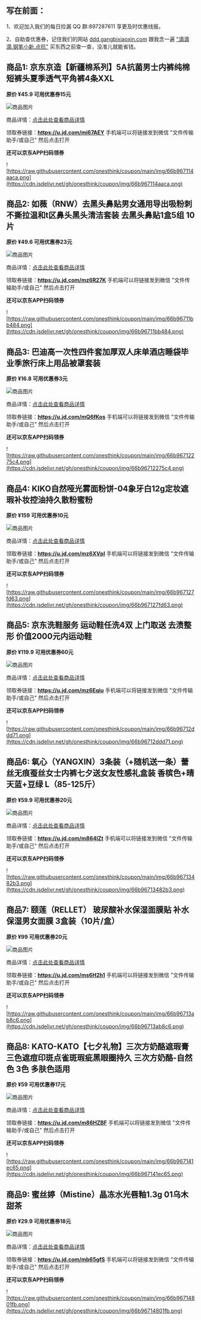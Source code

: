 ## 写在前面：

1、欢迎加入我们的每日捡漏 QQ 群:897287611 享更及时优惠线报。

2、自助查优惠券，记住我们的网站 [ddd.gangbixiaoxin.com](https://ddd.gangbixiaoxin.com) 跟我念一遍 ["滴滴滴.钢笔小新.点抗"](https://ddd.gangbixiaoxin.com) 买东西之前查一查，没准儿就能省钱。

## 商品1: 京东京造【新疆棉系列】5A抗菌男士内裤纯棉短裤头夏季透气平角裤4条XXL

**原价 ¥45.9 可用优惠券15元**

![商品图片](http://img14.360buyimg.com/n1/jfs/t1/234444/24/22436/68020/667d1bcdF1177f7d2/950c7e70cd414b01.jpg)

商品详情：[点击此处查看商品详情](https://union-click.jd.com/jdc?e=1003156031&amp;p=JF8BAacJK1olXQUDU1taC0seBF8IGloUXgUHUl1eDE4nRzBQRQQlBENHFRxWFlVMWzBeTA9KQl1XSwwDVFVPRjtUBAJQAVsMFgQZBE12AzsLeS1sW39KFDZcQylVazwIZwJPXWgAEw04aRVzBDd8cF5XFQYHMxpKSEdjeh9tbChAH3FrBj0qUThXexpsSDlPLQR0JlYvahF3RxhTYCx3FG5JNxZUWC9jUW1-eVJ8P199FSk0cClsYAxWbzJhP3FbNx0pbDxKVhZJWjtdIm9hCVdUcDJjZhtRfBpiJHZmLT1dX3sUVClWf1hHIWUEUzYaTDRnBXVeehxTUQoyVW5eCUsQCmkPHVIQbTYCVG4LZksWAm4JE1wSXAUyVW5dDkgVBmwPH18SWgQFZF5VD3vArtfdkerA1b_WytaKsezCitPchdMlbTYBZF5cCUkXB2gJGVslbQYBZF1tViUWUGkLGVxCCWhfHx4OVkNSQQEKElwXWwYEV25fCUoVAV84K110XVIBNigkDjJfQwcJUDlXNVUCKAcHCCUVRDxtegVxWl52P1sfQEsSZCs4G2s)

领取券链接：**https://u.jd.com/mi67AEY** 手机端可以将链接发到微信 "文件传输助手/或自己" 然后点击打开

**还可以京东APP扫码领券**

![https://raw.githubusercontent.com/onesthink/coupon/main/img/66b967114aaca.png](https://cdn.jsdelivr.net/gh/onesthink/coupon/img/66b967114aaca.png)

## 商品2: 如薇（RNW）去黑头鼻贴男女通用导出吸粉刺不撕拉温和t区鼻头黑头清洁套装 去黑头鼻贴1盒5组 10片

**原价 ¥49.6 可用优惠券23元**

![商品图片](http://img14.360buyimg.com/n1/jfs/t1/237773/37/20701/65562/6696197fF7adf9f62/aa504e13ae934613.jpg)

商品详情：[点击此处查看商品详情](https://union-click.jd.com/jdc?e=1003156031&amp;p=JF8BAdUJK1olXwIDU1tbDkIRBV8IGlsVXQYHVl9VCE8QAl9MRANLAjZbERscSkAJHTRQRA1CCVkdDwtCWhVLHTdNTwcKBENeCVAfUg8bUDNKeRlnOnUFIQEVQzlFeg1zXzB0JQV4OlxeDhVLRGZNfFtvG1V-VDcuClxXDxtxazliPmVFIzchbTJ0YCx_GStNOWUDEio_VTh1SilObz5mJGFYNBcqQEpyYW58WyxNAHZgHQwbfBNjZA97cAxhJG5nIC0-VjxIewlzfCcTOE5hIjkCViNFZRB6eDh9W2ZaNyc9fDhUdDBociJxLRIBIyg_aC5jSgcAbCJyK39hLFYpcRF0Yw1rRyx8C2N2HV4BfBRvW196SwNFBlt7Nz4cTBUfBmdMSQ1yP2VyWFJtCXsUAm8PEl0SWw8HZG5dCHtWbW8JH1oUXwcHZF9tCE0UAWoLHF8RVAMCV25dAEwn1MKwztGkiI67gMDV3_Kw1ua0z8WdbTYyV25dCUoVA2sPGlkVbTYCV25eOBV5AjwOGVsWCQFsCRUdWxVEBTRmGVIUVQ4CVFdtCkoWAW04K2tGAURgFiw6e0xiXCdDaQlsP31GPz8lCzF5AWwORQdSVENlVCQbWzcXahwKK1sl)

领取券链接：**https://u.jd.com/mz6R27K** 手机端可以将链接发到微信 "文件传输助手/或自己" 然后点击打开

**还可以京东APP扫码领券**

![https://raw.githubusercontent.com/onesthink/coupon/main/img/66b96711bb484.png](https://cdn.jsdelivr.net/gh/onesthink/coupon/img/66b96711bb484.png)

## 商品3: 巴迪高一次性四件套加厚双人床单酒店睡袋毕业季旅行床上用品被罩套装

**原价 ¥16.8 可用优惠券3元**

![商品图片](http://img14.360buyimg.com/n1/jfs/t1/238812/6/14838/114775/66b4186bFfb9edcbd/bcbaa45db55f3577.jpg)

商品详情：[点击此处查看商品详情](https://union-click.jd.com/jdc?e=1003156031&amp;p=JF8BAbAJK1olXwMEVFhfCUweBF8IGloVXAMKUFdYD0gnRzBQRQQlBENHFRxWFlVMWzBeTA9KQl1XSwwDVFVPRjtUBAJQAVsMFgQZBB5SfylSRRhMJHlZFTtadBJcfC4KextyH2gADAAhTStSRj9Xby5MWAJgKDhKSEdjeh9tbDhyHXB7MA0pezRVexpsfzlPPQR2Nlc0ahFFRxtDYC13XHJJIAZUWy9ke218aVJzP19lFj4CeC5sYAxWbyJtO3FbVB0rbDxKVhZJWDkXPm1mCRgBcDJjZhtRbB5iJFxgIBddX3t3AjpKSQsSOGRiDCg2dyBIRgZYS151UQoyVW5eCUsQCmkPHVIQbTYCVG4fZp-RhraGgIOP9NCd1IrgvEjDiMk4GmsVWwUAUV1aDEwWBW0AK1sdWjbV-eaIgvrCi9bchdPC5KHX3eKJlsMnM18LK1sUXAQCUFlcCksnM28LK1glA2gDB1hfCE4QCwFVUBtGA1RJFTBfAUofBW4LH2sXXAcAVm5tOB5SfylSRRhMJHlZFTtadBJcfC4KextyH2gADAAhTStSRj9Xby5MWAJgKDhtCHs)

领取券链接：**https://u.jd.com/mQ6fKos** 手机端可以将链接发到微信 "文件传输助手/或自己" 然后点击打开

**还可以京东APP扫码领券**

![https://raw.githubusercontent.com/onesthink/coupon/main/img/66b96712275c4.png](https://cdn.jsdelivr.net/gh/onesthink/coupon/img/66b96712275c4.png)

## 商品4: KIKO自然哑光雾面粉饼-04象牙白12g定妆遮瑕补妆控油持久散粉蜜粉

**原价 ¥159 可用优惠券10元**

![商品图片](http://img14.360buyimg.com/n1/jfs/t1/197671/22/39978/77333/66b5f819F503d0317/232090ae197d805e.jpg)

商品详情：[点击此处查看商品详情](https://union-click.jd.com/jdc?e=1003156031&amp;p=JF8BAakJK1olXwICV1hVCUMWBF8IGloUXAABXVZUCUMnRzBQRQQlBENHFRxWFlVMWzBeTA9KQl1XSwwDVFVPRjtUBAJQAVsMFgQZBBFMeTtNWl18HnJjHBoeaBd-RT9eXB8UKGgAXVo6Uw1yAz8MaFt3CH10JwFKSEdjeh9tbChyHHIAAg4keyxIexpsSzlMDwRhJlc5ahJ_RxtDYzJ3XG5JICxUbC9jY21oU1NmP18DQF0qfBNwdBRreAVhJHJiIC0qSD9NdDJdYhpWP39bLTcEbAlvehtqbzhcHXJdPA4kazBAMxd-bycXBGd9MRwVU0JJSjd3axgQB2YOWG5cOEgWA2gBHVwTVAMyZF5dOB15A24JGlkUWQMFUG5cOEsRAG0NGFwRWgUFVV9tCEMQM7ilo46f7NOK7YrDgJyupLqBp4-L1TYyZF1tCEoWAW8MHFoXXTYyVF1tC3tJbW5bHF4dXA9SOgMWSBhJVzhQdVkcXgULVl5dOEkWAm0KK2slB114ABscDiJUdw5AXxh1AW9EBAgaTEpibW0BHzxOG2MCBFouCClCeBl7RGsVbQ)

领取券链接：**https://u.jd.com/mz6XVpI** 手机端可以将链接发到微信 "文件传输助手/或自己" 然后点击打开

**还可以京东APP扫码领券**

![https://raw.githubusercontent.com/onesthink/coupon/main/img/66b967127fd63.png](https://cdn.jsdelivr.net/gh/onesthink/coupon/img/66b967127fd63.png)

## 商品5: 京东洗鞋服务 运动鞋任洗4双 上门取送 去渍整形 价值2000元内运动鞋

**原价 ¥119.9 可用优惠券60元**

![商品图片](http://img14.360buyimg.com/n1/jfs/t1/204542/31/14563/320185/618a4966E93409d78/db7dfba97441df1b.jpg)

商品详情：[点击此处查看商品详情](https://union-click.jd.com/jdc?e=1003156031&amp;p=JF8BAacJK1olXwICVl9bD0gXB18IGloUXgYGVllbCk4nRzBQRQQlBENHFRxWFlVMWzBeTA9KQl1XSwwDVFVPRjtUBAJQAVsMFgQZBD8TczJBSA9IBgZfKSsNSygUBDAOXjoWFWgANS4dDDlOeypfTl0cAH9-NyBKSEdjeh9tbChAGnF7KDkpQSBXexpsSDlPPQRiJlYuahFFRw99Yzh3XFRJNCxUbS9jf218Q1JGP1x-Uz4CcC9sYAxLbARtP3JbMwIrbDxKVhZJRT9ONm1mVT4BcDJjZhtrbAViJFBhIwcIX3tzcRVIGgATP2V_VzgVXgN1XSlWHwtTUQoyVW5eCUsQCmkPHVIQbTYCVG4LZksWAm4JElMSWAYyVW5dDkgVBmwPH1wQXQcEZF5VD3vArtfdkerA1b_WytaKsezCitPchdMlbTYBZF5cCUkXB2gJGVslbQYBZF1tViUWUGkLGVxCCGhfHx4OVhxKUwEKElwXXwUAUW5fCUoVAV84Ky8RLVtLBwoAU0tKfhpYWDgWWlkEET9eQCUVYh9IHylMJUNVAVhUVTJrYBE4G2s)

领取券链接：**https://u.jd.com/mz6Eqiu** 手机端可以将链接发到微信 "文件传输助手/或自己" 然后点击打开

**还可以京东APP扫码领券**

![https://raw.githubusercontent.com/onesthink/coupon/main/img/66b96712ddd71.png](https://cdn.jsdelivr.net/gh/onesthink/coupon/img/66b96712ddd71.png)

## 商品6: 氧心（YANGXIN）3条装（+随机送一条）蕾丝无痕蚕丝女士内裤七夕送女友性感礼盒装 香槟色+晴天蓝+豆绿 L（85-125斤）

**原价 ¥59.9 可用优惠券20元**

![商品图片](http://img14.360buyimg.com/n1/jfs/t1/183950/30/32356/80790/63e1baf8F5dd4d570/066040dd172f2ed4.jpg)

商品详情：[点击此处查看商品详情](https://union-click.jd.com/jdc?e=1003156031&amp;p=JF8BAdsJK1olXwICVF1aDkgeA18IGloSVAIFVVlVC0weC19MRANLAjZbERscSkAJHTRQRA1CCVkdDwtCWhVLHTdNTwcKBENeCVAfUg8bSidfYFsRVEV0Ch47Thh2fx92ZRIUBUdxOlxaDQ5fUGd-WSh9NmB5ITwWX1xXDxtxaz5hBAZBI1wtbzJ0VjF-cgFNOWJ2Ej0_Ui91SilOey5mLmFbKBcpUEpEYW5gWy1nAH9gHSobfxNwcBtBbAxhJG5gID0-TDwVawZzfCcTOE5hIjkCViNFZRB-by9-GnEAPDope0tSYG1gciJ2PlhiHD46fzhjBRhxezxhFHlFIDwhWzxfYCh8cg1wKl9hCCgkYCtsY3sKbk8XKDZDNyEWSysQcw1VfTpqD18HHyxDDBV3D2M4GmsWXAYFXVhaDkISM18IG2tUMwYDUV9cCUgfM244G10WXwMBU1paAUIVCl8IE1wliqu6gdTs3cOu1_GAzOKyiI--gMDVOHsnAF8IGloXXQIFVVxdOHsXAF8LKwV7XFUKVFheDkJ5XiRISAVOVEJsVldZAEwTA2s4GVoUXwQyZG4UQBxsA2sBWC1LHWBEBz8heDVpSm5QWih7XwEHERYOAD1VcAdjfSBgP01VZF5t)

领取券链接：**https://u.jd.com/m864lZt** 手机端可以将链接发到微信 "文件传输助手/或自己" 然后点击打开

**还可以京东APP扫码领券**

![https://raw.githubusercontent.com/onesthink/coupon/main/img/66b96713482b3.png](https://cdn.jsdelivr.net/gh/onesthink/coupon/img/66b96713482b3.png)

## 商品7: 颐莲（RELLET） 玻尿酸补水保湿面膜贴 补水保湿男女面膜 3盒装（10片/盒）

**原价 ¥99 可用优惠券20元**

![商品图片](http://img14.360buyimg.com/n1/jfs/t1/222145/5/37606/58772/6696226cFad85be88/0c81aef354c4a195.jpg)

商品详情：[点击此处查看商品详情](https://union-click.jd.com/jdc?e=1003156031&amp;p=JF8BAacJK1olXwQAVF1cC00UB18IGloUXw4CVV5dD0snRzBQRQQlBENHFRxWFlVMWzBeTA9KQl1XSwwDVFVPRjtUBAJQAVsMFgQZBAhUYWhuaB8VIV1JEl1ZASNsAW18fDhgKWgACh8oSy9-SCl3cyFCPkNULChKSEdjeh9tbCh-AnJ7JDwqazRQexpscjlMOQRiJlYrahJFRwx9YCt3FEBJIDxUYS9jf21oaVJFP196Uj4vbBtsYAxWbzJxOH9xHQIpCTxKVhZJWjteHGZlCSoUcDJjZhtRcBxiJGZRLT1dX3t1BidtUl5DFmVWJgoDSh9TaxxeQSR1UQoyVW5eCUsQCmkPHVIQbTYCVG4LZksWAm4NG10cXAcyVW5dDkgVBmwPH10UXgADZF5VD3vArtfdkerA1b_WytaKsezCitPchdMlbTYBZF5cCUkXB2gJGVslbQYBZF1tViUWUGgNT1oXDWhfHx4OVhFFXAEKElsdWQ4LU25fCUoVAV84KxhWPwFkJxpddBBcRWwMEjNuXwR2Mz0ofCUVXS59WD98FkB9PCQKaw5Bexk4G2s)

领取券链接：**https://u.jd.com/ms6H2h1** 手机端可以将链接发到微信 "文件传输助手/或自己" 然后点击打开

**还可以京东APP扫码领券**

![https://raw.githubusercontent.com/onesthink/coupon/main/img/66b96713ab8c6.png](https://cdn.jsdelivr.net/gh/onesthink/coupon/img/66b96713ab8c6.png)

## 商品8: KATO-KATO【七夕礼物】三次方奶酪遮瑕膏三色遮痘印斑点雀斑瑕疵黑眼圈持久 三次方奶酪-自然色 3色 多肤色适用

**原价 ¥59 可用优惠券17元**

![商品图片](http://img14.360buyimg.com/n1/jfs/t1/35028/10/23195/57731/66ab32d2Fe305ccbc/25a0884b87f6b84f.jpg)

商品详情：[点击此处查看商品详情](https://union-click.jd.com/jdc?e=1003156031&amp;p=JF8BAdsJK1olXwICV1dZCEkXBV8IGloQWwADVFZeC0wSAV9MRANLAjZbERscSkAJHTRQRA1CCVkdDwtCWhVLHTdNTwcKBENeCVAfUg8bSztoGjBUJlB4EFg1CwwefBN_GgNRXFFKOlwLUTVDYhcBXAFlPWMBUCQ0dlxXDxtxaz5hLn1DIDcpWDxOVjF_cidNOWJiEioVVTJ1AgdObwBlDWFbMBcrekpzYW58Wyx3B2VgHS4bfElOdQxRGwxhJG5gIC0qTDx-cw1zfCcTOE5hIjkCViNFZRNveBJxW2V7LDwpayxVd21SciJ2Nlh0PQQ6aDh3BBtxRi1iXHFdIFw6fyh1YCh8cjNzKmVpFCo0YChsY3sKbk8XKDYBJCYpUhdkdQpSGFxPPRh_LwgeCEpBD2M4GmsWXAYFXVhaDkISM18IG2tUMwYBVFdfCU4RM244G10WXwMBU1pbC0MeAV8IE1wliqu6gdTs3cOu1_GAzOKyiI--gMDVOHsnAF8IGloXXQIFVVxdOHsXAF8LKwV7XFUEVl8OX0l5XiRISAVJCk9sVlddDUgXBWY4GVoUXwQyZG4VXCsWaC5zTSFRW24BE1cidDwWWysJTBN7X1BbKgo8cEJQWR9oflgRJ298ZF5t)

领取券链接：**https://u.jd.com/m86HZBF** 手机端可以将链接发到微信 "文件传输助手/或自己" 然后点击打开

**还可以京东APP扫码领券**

![https://raw.githubusercontent.com/onesthink/coupon/main/img/66b967141ec65.png](https://cdn.jsdelivr.net/gh/onesthink/coupon/img/66b967141ec65.png)

## 商品9: 蜜丝婷（Mistine）晶冻水光唇釉1.3g 01乌木甜茶

**原价 ¥29.9 可用优惠券18元**

![商品图片](http://img14.360buyimg.com/n1/jfs/t1/160859/30/46160/192603/66446851F6b22f924/64ad5052227a5c74.png)

商品详情：[点击此处查看商品详情](https://union-click.jd.com/jdc?e=1003156031&amp;p=JF8BAdsJK1olXgcLU1lfC0sRBF8IGlsUXwAHXFxVCkMSAV9MRANLAjZbERscSkAJHTRQRA1CCVkdDwtCWhVLHTdNTwcKBENeCVAfUg8bcQhvR1JyB1hLNFsacS5CYgtdfAdUAQNbOlwrcQxwByZWZTpSXm9iKAwgclxXDxtxazliLm1DIzcHaDJ0aDB_cidNOWJQEj0vUi91SgtObS5lOGFbNBc9ekpEYW5aWy9NB2RgHV8bfwN0dRt7TgxhJG5nID0UTz9-ewZzfCcTOE5hIjkCViNFZRNobFpHWHJ7CS4qUTBQdw1wciJxIQ9iVgg-fBJCQQ9AcCJhFHYFNCwhbStPYCh8cjN1JHVlEyk0YChsY3sKbk8XKDYKNDg7czhTVA9PXwVUC0VfCwcYTwlnD2M4GmsWXAYFXVhaDkISM18IG2tUMwYDVlpaC0kWM244G10WXwMBU1pbD0weCl8IE1wliqu6gdTs3cOu1_GAzOKyiI--gMDVOHsnAF8IGloXXQIFVVxdOHsXAF8LKwV7XFUKVF5eChh5XiRISAVUDUdsVldaCUoTC2g4GVoUXwQyZG4vbyxLCghSRRJ1WEF7MQs8bB5wXy5UHgJ7X3B7EzlZQRVpYigLcjtpD3t4ZF5t)

领取券链接：**https://u.jd.com/mb65gfS** 手机端可以将链接发到微信 "文件传输助手/或自己" 然后点击打开

**还可以京东APP扫码领券**

![https://raw.githubusercontent.com/onesthink/coupon/main/img/66b96714801fb.png](https://cdn.jsdelivr.net/gh/onesthink/coupon/img/66b96714801fb.png)

